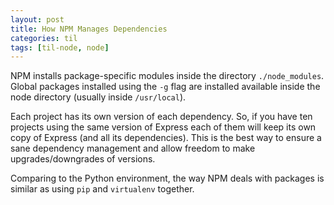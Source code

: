 ```yaml
---
layout: post
title: How NPM Manages Dependencies
categories: til
tags: [til-node, node]
---
```


NPM installs package-specific modules inside the directory `./node_modules`. Global packages installed using the `-g` flag are installed available inside the node directory (usually inside `/usr/local`).

Each project has its own version of each dependency. So, if you have ten projects using the same version of Express each of them will keep its own copy of Express (and all its dependencies). This is the best way to ensure a sane dependency management and allow freedom to make upgrades/downgrades of versions.

Comparing to the Python environment, the way NPM deals with packages is similar as using `pip` and `virtualenv` together.
